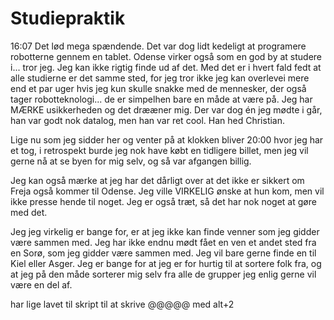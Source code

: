 # Studiepraktik
16:07
Det lød mega spændende. Det var dog lidt kedeligt at programere robotterne gennem en tablet. Odense virker også som en god by at studere i... tror jeg. Jeg kan ikke rigtig finde ud af det. Med det er i hvert fald fedt at alle studierne er det samme sted, for jeg tror ikke jeg kan overlevei mere end et par uger hvis jeg kun skulle snakke med de mennesker, der også tager robotteknologi... de er simpelhen bare en måde at være på. Jeg har MÆRKE usikkerheden og det drææner mig. Der var dog én jeg mødte i går, han var godt nok datalog, men han var ret cool. Han hed Christian. 

Lige nu som jeg sidder her og venter på at klokken bliver 20:00 hvor jeg har et tog, i retrospekt burde jeg nok have købt en tidligere billet, men jeg vil gerne nå at se byen for mig selv, og så var afgangen billig. 

Jeg kan også mærke at jeg har det dårligt over at det ikke er sikkert om Freja også kommer til Odense. Jeg ville VIRKELIG ønske at hun kom, men vil ikke presse hende til noget. Jeg er også træt, så det har nok noget at gøre med det. 

Jeg jeg virkelig er bange for, er at jeg ikke kan finde venner som jeg gidder være sammen med. Jeg har ikke endnu mødt fået en ven et andet sted fra en Sorø, som jeg gidder være sammen med. Jeg vil bare gerne finde en til Kiel eller Asger. Jeg er bange for at jeg er for hurtig til at sortere folk fra, og at jeg på den måde sorterer mig selv fra alle de grupper jeg enlig gerne vil være en del af.

har lige lavet til skript til at skrive @@@@@ med alt+2













